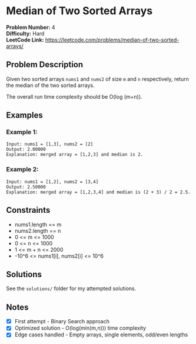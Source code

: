 # Median of Two Sorted Arrays

**Problem Number:** 4  
**Difficulty:** Hard  
**LeetCode Link:** https://leetcode.com/problems/median-of-two-sorted-arrays/

## Problem Description

Given two sorted arrays `nums1` and `nums2` of size `m` and `n` respectively, return the median of the two sorted arrays.

The overall run time complexity should be O(log (m+n)).

## Examples

### Example 1:
```
Input: nums1 = [1,3], nums2 = [2]
Output: 2.00000
Explanation: merged array = [1,2,3] and median is 2.
```

### Example 2:
```
Input: nums1 = [1,2], nums2 = [3,4]
Output: 2.50000
Explanation: merged array = [1,2,3,4] and median is (2 + 3) / 2 = 2.5.
```

## Constraints

- nums1.length == m
- nums2.length == n
- 0 <= m <= 1000
- 0 <= n <= 1000
- 1 <= m + n <= 2000
- -10^6 <= nums1[i], nums2[i] <= 10^6

## Solutions

See the `solutions/` folder for my attempted solutions.

## Notes

- [x] First attempt - Binary Search approach
- [x] Optimized solution - O(log(min(m,n))) time complexity
- [x] Edge cases handled - Empty arrays, single elements, odd/even lengths
